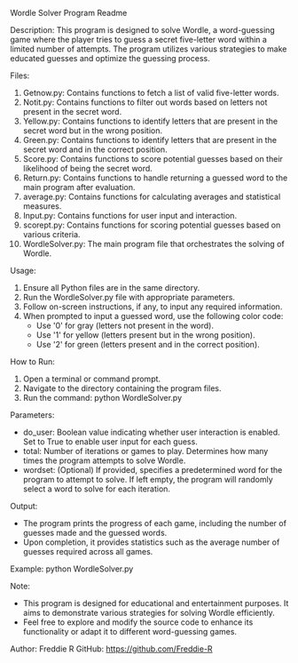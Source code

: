 Wordle Solver Program Readme

Description:
This program is designed to solve Wordle, a word-guessing game where the player tries to guess a secret five-letter word within a limited number of attempts. The program utilizes various strategies to make educated guesses and optimize the guessing process.

Files:
1. Getnow.py: Contains functions to fetch a list of valid five-letter words.
2. Notit.py: Contains functions to filter out words based on letters not present in the secret word.
3. Yellow.py: Contains functions to identify letters that are present in the secret word but in the wrong position.
4. Green.py: Contains functions to identify letters that are present in the secret word and in the correct position.
5. Score.py: Contains functions to score potential guesses based on their likelihood of being the secret word.
6. Return.py: Contains functions to handle returning a guessed word to the main program after evaluation.
7. average.py: Contains functions for calculating averages and statistical measures.
8. Input.py: Contains functions for user input and interaction.
9. scorept.py: Contains functions for scoring potential guesses based on various criteria.
10. WordleSolver.py: The main program file that orchestrates the solving of Wordle.

Usage:
1. Ensure all Python files are in the same directory.
2. Run the WordleSolver.py file with appropriate parameters.
3. Follow on-screen instructions, if any, to input any required information.
4. When prompted to input a guessed word, use the following color code: 
   - Use '0' for gray (letters not present in the word).
   - Use '1' for yellow (letters present but in the wrong position).
   - Use '2' for green (letters present and in the correct position).

How to Run:
1. Open a terminal or command prompt.
2. Navigate to the directory containing the program files.
3. Run the command: python WordleSolver.py

Parameters:
- do_user: Boolean value indicating whether user interaction is enabled. Set to True to enable user input for each guess.
- total: Number of iterations or games to play. Determines how many times the program attempts to solve Wordle.
- wordset: (Optional) If provided, specifies a predetermined word for the program to attempt to solve. If left empty, the program will randomly select a word to solve for each iteration.

Output:
- The program prints the progress of each game, including the number of guesses made and the guessed words.
- Upon completion, it provides statistics such as the average number of guesses required across all games.

Example:
python WordleSolver.py

Note:
- This program is designed for educational and entertainment purposes. It aims to demonstrate various strategies for solving Wordle efficiently.
- Feel free to explore and modify the source code to enhance its functionality or adapt it to different word-guessing games.

Author:
Freddie R
GitHub: https://github.com/Freddie-R
